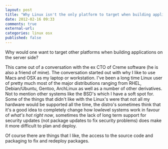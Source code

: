 ```yaml
---
layout: post
title: "Why Linux isn't the only platform to target when building applications"
date: 2012-02-16 09:33
comments: true
external-url: 
categories: linux osx
published: false
---
```


Why would one want to target other platforms when building applications
on the server side? 

This came out of a conversation with the ex CTO of Creme software (he
is also a friend of mine). The conversation started out with why I like
to use Macs and OSX as my laptop or workstation. I've been a long time
Linux user of pretty much most of the major distributions ranging from
RHEL, Debian/Ubuntu, Gentoo, ArchLinux as well as a number of other
derivatives. Not to mention other systems like the BSD's which I have
a soft spot for. Some of the things that didn't like with the Linux's were
that not all my hardware would be supported all the time, the distro's
sometimes think that it's a good idea to completely change how lowlevel
systems work in favour of _what's hot right now_, sometimes the lack
of long term support for security updates (not package updates to fix
security problems) does make it more difficult to plan and deploy.

Of course there are things that I like, the access to the source code
and packaging to fix and redeploy packages.
